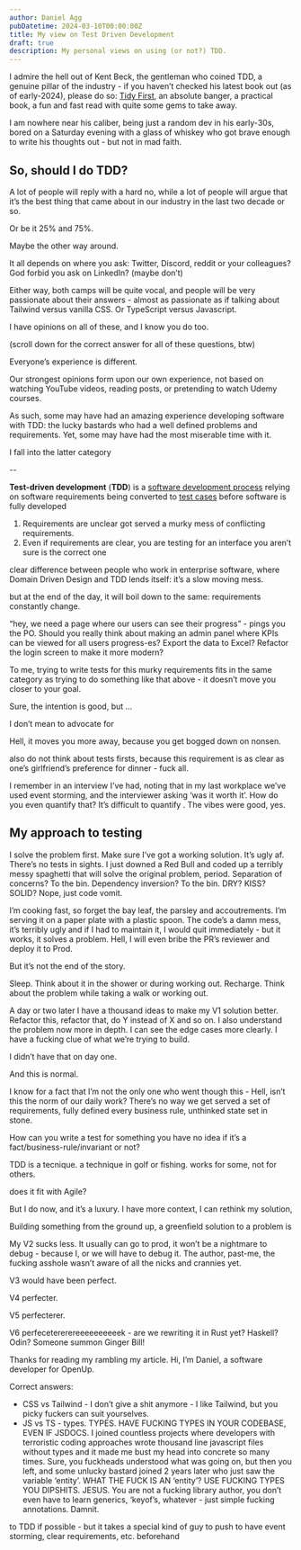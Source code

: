 ```yaml
---
author: Daniel Agg
pubDatetime: 2024-03-10T00:00:00Z
title: My view on Test Driven Development
draft: true
description: My personal views on using (or not?) TDD.
---
```


I admire the hell out of Kent Beck, the gentleman who coined TDD, a genuine pillar of the industry - if you haven’t checked his latest book out (as of early-2024), please do so: <a href="https://www.amazon.com/Tidy-First-Personal-Exercise-Empirical/dp/1098151240" target="_blank">Tidy First</a>, an absolute banger, a practical book, a fun and fast read with quite some gems to take away.

I am nowhere near his caliber, being just a random dev in his early-30s, bored on a Saturday evening with a glass of whiskey who got brave enough to write his thoughts out - but not in mad faith.

## So, should I do TDD?

A lot of people will reply with a hard no, while a lot of people will argue that it’s the best thing that came about in our industry in the last two decade or so.

Or be it 25% and 75%.

Maybe the other way around.

It all depends on where you ask: Twitter, Discord, reddit or your colleagues? God forbid you ask on LinkedIn? (maybe don’t)

Either way, both camps will be quite vocal, and people will be very passionate about their answers - almost as passionate as if talking about Tailwind versus vanilla CSS. Or TypeScript versus Javascript.

I have opinions on all of these, and I know you do too.

(scroll down for the correct answer for all of these questions, btw)

Everyone’s experience is different.

Our strongest opinions form upon our own experience, not based on watching YouTube videos, reading posts, or pretending to watch Udemy courses.

As such, some may have had an amazing experience developing software with TDD: the lucky bastards who had a well defined problems and requirements. Yet, some may have had the most miserable time with it.

I fall into the latter category

--

**Test-driven development** (**TDD**) is a [software development process](https://en.wikipedia.org/wiki/Software_development_process) relying on software requirements being converted to [test cases](https://en.wikipedia.org/wiki/Test_case) before software is fully developed

1. Requirements are unclear
   got served a murky mess of conflicting requirements.
2. Even if requirements are clear, you are testing for an interface you aren’t sure is the correct one

clear difference between people who work in enterprise software, where Domain Driven Design and TDD lends itself: it’s a slow moving mess.

but at the end of the day, it will boil down to the same: requirements constantly change.

“hey, we need a page where our users can see their progress” - pings you the PO. Should you really think about making an admin panel where KPIs can be viewed for all users progress-es? Export the data to Excel? Refactor the login screen to make it more modern?

To me, trying to write tests for this murky requirements fits in the same category as trying to do something like that above - it doesn’t move you closer to your goal.

Sure, the intention is good, but …

I don’t mean to advocate for

Hell, it moves you more away, because you get bogged down on nonsen.

also do not think about tests firsts, because this requirement is as clear as one’s girlfriend’s preference for dinner - fuck all.

I remember in an interview I’ve had, noting that in my last workplace we’ve used event storming, and the interviewer asking ‘was it worth it’. How do you even quantify that? It’s difficult to quantify . The vibes were good, yes.

## My approach to testing

I solve the problem first. Make sure I’ve got a working solution. It’s ugly af. There’s no tests in sights. I just downed a Red Bull and coded up a terribly messy spaghetti that will solve the original problem, period. Separation of concerns? To the bin. Dependency inversion? To the bin. DRY? KISS? SOLID? Nope, just code vomit.

I’m cooking fast, so forget the bay leaf, the parsley and accoutrements. I’m serving it on a paper plate with a plastic spoon. The code’s a damn mess, it’s terribly ugly and if I had to maintain it, I would quit immediately - but it works, it solves a problem. Hell, I will even bribe the PR’s reviewer and deploy it to Prod.

But it’s not the end of the story.

Sleep. Think about it in the shower or during working out. Recharge. Think about the problem while taking a walk or working out.

A day or two later I have a thousand ideas to make my V1 solution better. Refactor this, refactor that, do Y instead of X and so on. I also understand the problem now more in depth. I can see the edge cases more clearly. I have a fucking clue of what we’re trying to build.

I didn’t have that on day one.

And this is normal.

I know for a fact that I’m not the only one who went though this - Hell, isn’t this the norm of our daily work? There’s no way we get served a set of requirements, fully defined every business rule, unthinked state set in stone.

How can you write a test for something you have no idea if it’s a fact/business-rule/invariant or not?

TDD is a tecnique. a technique in golf or fishing. works for some, not for others.

does it fit with Agile?

But I do now, and it’s a luxury. I have more context, I can rethink my solution,

Building something from the ground up, a greenfield solution to a problem is

My V2 sucks less. It usually can go to prod, it won’t be a nightmare to debug - because I, or we will have to debug it. The author, past-me, the fucking asshole wasn’t aware of all the nicks and crannies yet.

V3 would have been perfect.

V4 perfecter.

V5 perfecterer.

V6 perfecetererereeeeeeeeeek - are we rewriting it in Rust yet? Haskell? Odin? Someone summon Ginger Bill!

Thanks for reading my rambling my article. Hi, I’m Daniel, a software developer for OpenUp.

Correct answers:

- CSS vs Tailwind - I don’t give a shit anymore - I like Tailwind, but you picky fuckers can suit yourselves.
- JS vs TS - types. TYPES. HAVE FUCKING TYPES IN YOUR CODEBASE, EVEN IF JSDOCS. I joined countless projects where developers with terroristic coding approaches wrote thousand line javascript files without types and it made me bust my head into concrete so many times. Sure, you fuckheads understood what was going on, but then you left, and some unlucky bastard joined 2 years later who just saw the variable ‘entity’. WHAT THE FUCK IS AN ‘entity’? USE FUCKING TYPES YOU DIPSHITS. JESUS. You are not a fucking library author, you don’t even have to learn generics, ‘keyof’s, whatever - just simple fucking annotations. Damnit.

to TDD if possible - but it takes a special kind of guy to push to have event storming, clear requirements, etc. beforehand
